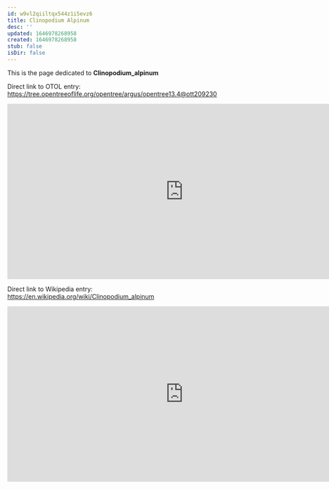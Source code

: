 ```yaml
---
id: w9vl2qiiltqx544z1i5evz6
title: Clinopodium Alpinum
desc: ''
updated: 1646978268958
created: 1646978268958
stub: false
isDir: false
---
```

This is the page dedicated to **Clinopodium_alpinum**


Direct link to OTOL entry: https://tree.opentreeoflife.org/opentree/argus/opentree13.4@ott209230



<html>
    <body>
    <iframe src="https://tree.opentreeoflife.org/opentree/argus/opentree13.4@ott209230"
    width="800" height="400" frameborder="0" allowfullscreen> </iframe>
    </body>
</html>
    


Direct link to Wikipedia entry: https://en.wikipedia.org/wiki/Clinopodium_alpinum



<html>
    <body>
    <iframe src="https://en.wikipedia.org/wiki/Clinopodium_alpinum"
    width="800" height="400" frameborder="0" allowfullscreen> </iframe>
    </body>
</html>
    
